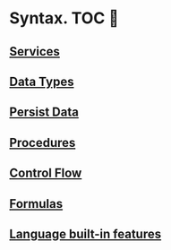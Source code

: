 # Syntax. TOC 📝

## [Services](syntax/bella-services.md)

## [Data Types](syntax/bella-data-types.md)

## [Persist Data](syntax/bella-persistance.md)

## [Procedures](syntax/bella-procedures.md)

## [Control Flow](syntax/bella-control-flow.md)

## [Formulas](syntax/bella-formulas.md)

## [Language built-in features](syntax/bella-support.md)
